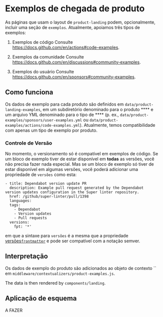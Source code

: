 # Exemplos de chegada de produto

As páginas que usam o layout de `product-landing` podem, opcionalmente, incluir uma seção de `exemplos`. Atualmente, apoiamos três tipos de exemplos:

1. Exemplos de código Consulte https://docs.github.com/en/actions#code-examples.

2. Exemplos da comunidade Consulte https://docs.github.com/en/discussions#community-examples.

3. Exemplos do usuário Consulte https://docs.github.com/en/sponsors#community-examples.

## Como funciona

Os dados de exemplo para cada produto são definidos em `data/product-landing-examples`, em um subdiretório denominado para o produto **** e um arquivo YML denominado para o tipo de **** (p. ex., `data/product-examples/sponsors/user-examples.yml` ou `data/product-examples/actions/code-examples.yml`). Atualmente, temos compatibilidade com apenas um tipo de exemplo por produto.

### Controle de Versão

No momento, o versionamento só é compatível em exemplos de código. Se um bloco de exemplo tiver de estar disponível em **todas** as versões, você não precisa fazer nada especial. Mas se um bloco de exemplo só tiver de estar disponível em algumas versões, você poderá adicionar uma propriedade de `versões` como esta:

```
- title: Dependabot version update PR
  description: Example pull request generated by the Dependabot version updates configuration in the Super linter repository.
  href: /github/super-linter/pull/1398
  languages:
  tags:
    - Dependabot
    - Version updates
    - Pull requests
  versions:
    fpt: '*'
  ```

em que a sintaxe para `versões` é a mesma que a propriedade [versões`frontmatter`](content/README.md) e pode ser compatível com a notação semver.

## Interpretação

Os dados de exemplo do produto são adicionados ao objeto de contexto `` em `middleware/contextualizers/product-examples.js`.

The data is then rendered by `components/landing`.

## Aplicação de esquema

A FAZER
